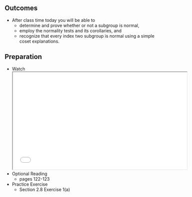 <h2>Outcomes</h2>
<ul>
<li>After class time today you will be able to
<ul>
<li>determine and prove whether or not a subgroup is normal,</li>
<li>employ the normality tests and its corollaries, and</li>
<li>recognize that every index two subgroup is normal using a simple coset explanations.</li>
</ul>
</li>
</ul>
<h2>Preparation</h2>
<ul>
<li>Watch<br><iframe src="//www.youtube.com/embed/eK0lc7cOBkY" width="560" height="314" allowfullscreen="allowfullscreen" data-mce-fragment="1"></iframe></li>
<li>Optional Reading
<ul>
<li>pages 122-123</li>
</ul>
</li>
<li>Practice Exercise
<ul>
<li>Section 2.8 Exercise 1(a)</li>
</ul>
</li>
</ul>